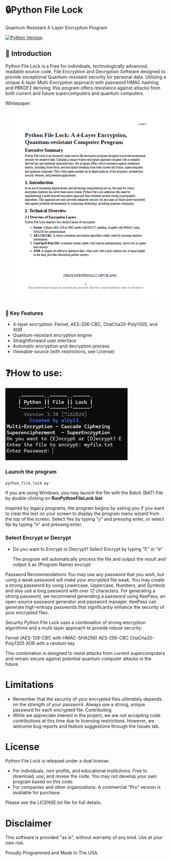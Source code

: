 # 🔒Python File Lock

Quantum-Resistant 4-Layer Encryption Program

[![Python Version](https://img.shields.io/badge/python-3.10%2B-blue)](https://www.python.org/downloads/)

## 📖 Introduction

Python File Lock is a Free for individuals, technologically advanced, readable source code, File Encryption and Decryption Software designed to provide exceptional Quantum-resistant security for personal data. Utilizing a unique 4-layer Multi-Encryption approach with password HMAC hashing and PBKDF2 deriving, this program offers resistance against attacks from both current and future supercomputers and quantum computers.

Whitepaper:
<center><a href="https://github.com/alby13/python-file-lock/blob/main/python-file-lock-whitepaper-v2.pdf"><img src="https://github.com/alby13/python-file-lock/blob/main/thumbnail-whitepaper.png"></a></center>

### 🔑 Key Features

- 4-layer encryption: Fernet, AES-256-CBC, ChaCha20-Poly1305, and XOR
- Quantum-resistant encryption engine
- Straightforward user interface
- Automatic encryption and decryption process
- Viewable-source (with restrictions, see License)

# ❓How to use:
<img src="https://github.com/alby13/python-file-lock/blob/main/image-program-screen.png">

### Launch the program


<code>python_file_lock.py</code>

If you are using Windows, you may launch the file with the Batch (BAT) File by double clicking on **RunPythonFileLock.bat**

Inspired by legacy programs, the program begins by asking you if you want to clear the text on your screen to display the program menu wizard from the top of the screen. Select Yes by typing "y" and pressing enter, or select No by typing "n" and pressing enter.

### Select Encrypt or Decrypt

- Do you want to Encrypt or Decrypt? Select Encrypt by typing "E" or "e"

  The program will automatically process the file and output the result and output it as {Program Name}.encrypt

Password Recommendations
You may use any password that you wish, but using a weak password will make your encrypted file weak. You may create a strong password by using Lowercase, Uppercase, Numbers, and Symbols and also use a long password with over 12 characters. For generating a strong password, we recommend generating a password using KeePass, an open-source password generator and password manager. KeePass can generate high-entropy passwords that significantly enhance the security of your encrypted files.

Security
Python File Lock uses a combination of strong encryption algorithms and a multi-layer approach to provide robust security:

Fernet (AES-128-CBC with HMAC-SHA256)
AES-256-CBC
ChaCha20-Poly1305
XOR with a random key

This combination is designed to resist attacks from current supercomputers and remain secure against potential quantum computer attacks in the future.

# Limitations
- Remember that the security of your encrypted files ultimately depends on the strength of your password. Always use a strong, unique password for each encrypted file.
Contributing
- While we appreciate interest in the project, we are not accepting code contributions at this time due to licensing restrictions. However, we welcome bug reports and feature suggestions through the Issues tab.
  
# License
Python File Lock is released under a dual license:

- For individuals, non-profits, and educational institutions: Free to download, use, and review the code. You may not develop your own program based on this code.
- For companies and other organizations: A commercial "Pro" version is available for purchase.

Please see the LICENSE.txt file for full details.

# Disclaimer
This software is provided "as is", without warranty of any kind. Use at your own risk.

Proudly Programmed and Made In The USA.
